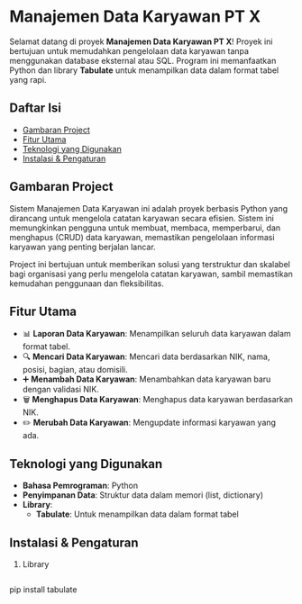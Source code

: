 # Manajemen Data Karyawan PT X

Selamat datang di proyek **Manajemen Data Karyawan PT X**! Proyek ini bertujuan untuk memudahkan pengelolaan data karyawan tanpa menggunakan database eksternal atau SQL. Program ini memanfaatkan Python dan library **Tabulate** untuk menampilkan data dalam format tabel yang rapi.

## Daftar Isi
- [Gambaran Project](#gambaran-project)
- [Fitur Utama](#fitur-utama)
- [Teknologi yang Digunakan](#teknologi-yang-digunakan)
- [Instalasi & Pengaturan](#instalasi--pengaturan)

## Gambaran Project
Sistem Manajemen Data Karyawan ini adalah proyek berbasis Python yang dirancang untuk mengelola catatan karyawan secara efisien. Sistem ini memungkinkan pengguna untuk membuat, membaca, memperbarui, dan menghapus (CRUD) data karyawan, memastikan pengelolaan informasi karyawan yang penting berjalan lancar.

Project ini bertujuan untuk memberikan solusi yang terstruktur dan skalabel bagi organisasi yang perlu mengelola catatan karyawan, sambil memastikan kemudahan penggunaan dan fleksibilitas.

## Fitur Utama
- 📊 **Laporan Data Karyawan**: Menampilkan seluruh data karyawan dalam format tabel.
- 🔍 **Mencari Data Karyawan**: Mencari data berdasarkan NIK, nama, posisi, bagian, atau domisili.
- ➕ **Menambah Data Karyawan**: Menambahkan data karyawan baru dengan validasi NIK.
- 🗑️ **Menghapus Data Karyawan**: Menghapus data karyawan berdasarkan NIK.
- ✏️ **Merubah Data Karyawan**: Mengupdate informasi karyawan yang ada.

## Teknologi yang Digunakan
- **Bahasa Pemrograman**: Python
- **Penyimpanan Data**: Struktur data dalam memori (list, dictionary)
- **Library**:
  - **Tabulate**: Untuk menampilkan data dalam format tabel

## Instalasi & Pengaturan
1. Library
   ```bash
  pip install tabulate
   





